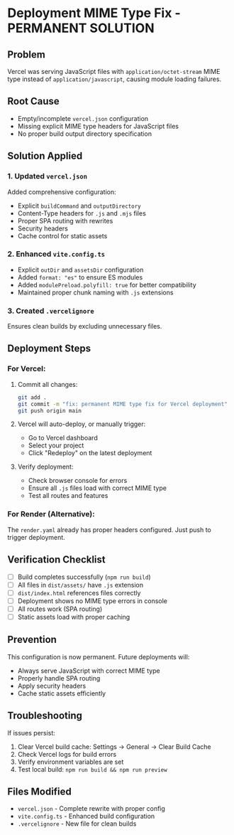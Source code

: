 # Deployment MIME Type Fix - PERMANENT SOLUTION

## Problem

Vercel was serving JavaScript files with `application/octet-stream` MIME type instead of `application/javascript`, causing module loading failures.

## Root Cause

- Empty/incomplete `vercel.json` configuration
- Missing explicit MIME type headers for JavaScript files
- No proper build output directory specification

## Solution Applied

### 1. Updated `vercel.json`

Added comprehensive configuration:

- Explicit `buildCommand` and `outputDirectory`
- Content-Type headers for `.js` and `.mjs` files
- Proper SPA routing with rewrites
- Security headers
- Cache control for static assets

### 2. Enhanced `vite.config.ts`

- Explicit `outDir` and `assetsDir` configuration
- Added `format: "es"` to ensure ES modules
- Added `modulePreload.polyfill: true` for better compatibility
- Maintained proper chunk naming with `.js` extensions

### 3. Created `.vercelignore`

Ensures clean builds by excluding unnecessary files.

## Deployment Steps

### For Vercel:

1. Commit all changes:

   ```bash
   git add .
   git commit -m "fix: permanent MIME type fix for Vercel deployment"
   git push origin main
   ```

2. Vercel will auto-deploy, or manually trigger:
   - Go to Vercel dashboard
   - Select your project
   - Click "Redeploy" on the latest deployment

3. Verify deployment:
   - Check browser console for errors
   - Ensure all `.js` files load with correct MIME type
   - Test all routes and features

### For Render (Alternative):

The `render.yaml` already has proper headers configured. Just push to trigger deployment.

## Verification Checklist

- [ ] Build completes successfully (`npm run build`)
- [ ] All files in `dist/assets/` have `.js` extension
- [ ] `dist/index.html` references files correctly
- [ ] Deployment shows no MIME type errors in console
- [ ] All routes work (SPA routing)
- [ ] Static assets load with proper caching

## Prevention

This configuration is now permanent. Future deployments will:

- Always serve JavaScript with correct MIME type
- Properly handle SPA routing
- Apply security headers
- Cache static assets efficiently

## Troubleshooting

If issues persist:

1. Clear Vercel build cache: Settings → General → Clear Build Cache
2. Check Vercel logs for build errors
3. Verify environment variables are set
4. Test local build: `npm run build && npm run preview`

## Files Modified

- `vercel.json` - Complete rewrite with proper config
- `vite.config.ts` - Enhanced build configuration
- `.vercelignore` - New file for clean builds
